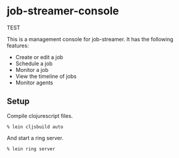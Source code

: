 # job-streamer-console
TEST

This is a management console for job-streamer. It has the following features:

* Create or edit a job
* Schedule a job
* Monitor a job
* View the timeline of jobs
* Monitor agents

## Setup

Compile clojurescript files.

```
% lein cljsbuild auto
```

And start a ring server.

```
% lein ring server
```
